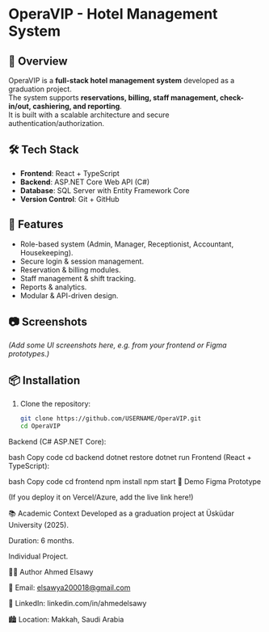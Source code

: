 # OperaVIP - Hotel Management System

## 📌 Overview
OperaVIP is a **full-stack hotel management system** developed as a graduation project.  
The system supports **reservations, billing, staff management, check-in/out, cashiering, and reporting**.  
It is built with a scalable architecture and secure authentication/authorization.

## 🛠️ Tech Stack
- **Frontend**: React + TypeScript  
- **Backend**: ASP.NET Core Web API (C#)  
- **Database**: SQL Server with Entity Framework Core  
- **Version Control**: Git + GitHub

## 🚀 Features
- Role-based system (Admin, Manager, Receptionist, Accountant, Housekeeping).  
- Secure login & session management.  
- Reservation & billing modules.  
- Staff management & shift tracking.  
- Reports & analytics.  
- Modular & API-driven design.

## 📷 Screenshots
*(Add some UI screenshots here, e.g. from your frontend or Figma prototypes.)*

## 📦 Installation
1. Clone the repository:
   ```bash
   git clone https://github.com/USERNAME/OperaVIP.git
   cd OperaVIP
Backend (C# ASP.NET Core):

bash
Copy code
cd backend
dotnet restore
dotnet run
Frontend (React + TypeScript):

bash
Copy code
cd frontend
npm install
npm start
🧪 Demo
Figma Prototype

(If you deploy it on Vercel/Azure, add the live link here!)

📚 Academic Context
Developed as a graduation project at Üsküdar University (2025).

Duration: 6 months.

Individual Project.

👨‍💻 Author
Ahmed Elsawy

📧 Email: elsawya200018@gmail.com

💼 LinkedIn: linkedin.com/in/ahmedelsawy

🏙️ Location: Makkah, Saudi Arabia
